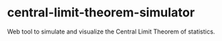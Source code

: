 # central-limit-theorem-simulator
Web tool to simulate and visualize the Central Limit Theorem of statistics.
